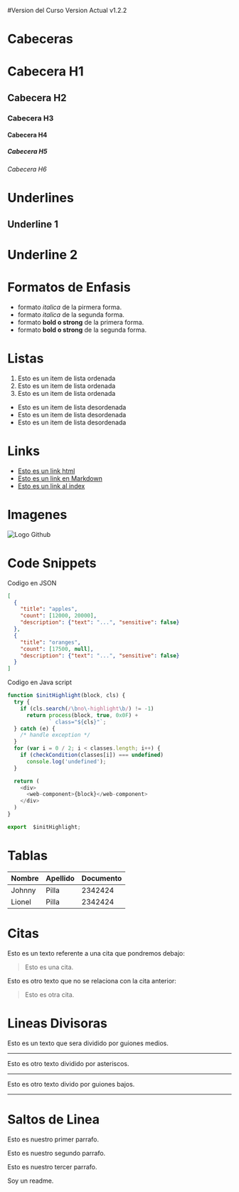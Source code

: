 #Version del Curso
Version Actual v1.2.2

# Cabeceras
# Cabecera H1
## Cabecera H2
### Cabecera H3
#### Cabecera H4
##### Cabecera H5
###### Cabecera H6
# Underlines
Underline 1
-----------

Underline 2
===========
# Formatos de Enfasis
- formato *italica* de la pirmera forma.
- formato _italica_ de la segunda forma.
- formato **bold o strong** de la primera forma.
- formato __bold o strong__ de la segunda forma.

# Listas
1. Esto es un item de lista ordenada
2. Esto es un item de lista ordenada
3. Esto es un item de lista ordenada
- Esto es un item de lista desordenada
- Esto es un item de lista desordenada
- Esto es un item de lista desordenada


# Links
- <a href="htpp://www.google.com">Esto es un link html</a>
-  [Esto es un link en Markdown](http://www.google.com)
-  [Esto es un link al index](index.html)

# Imagenes
![Logo Github](https://github.githubassets.com/images/modules/logos_page/Octocat.png)



# Code Snippets
Codigo en JSON
```JSON
[
  {
    "title": "apples",
    "count": [12000, 20000],
    "description": {"text": "...", "sensitive": false}
  },
  {
    "title": "oranges",
    "count": [17500, null],
    "description": {"text": "...", "sensitive": false}
  }
]
```
Codigo en Java script
```JavaScript
function $initHighlight(block, cls) {
  try {
    if (cls.search(/\bno\-highlight\b/) != -1)
      return process(block, true, 0x0F) +
             ` class="${cls}"`;
  } catch (e) {
    /* handle exception */
  }
  for (var i = 0 / 2; i < classes.length; i++) {
    if (checkCondition(classes[i]) === undefined)
      console.log('undefined');
  }

  return (
    <div>
      <web-component>{block}</web-component>
    </div>
  )
}

export  $initHighlight;
```

#  Tablas
| Nombre  | Apellido | Documento|
| ------  | -------- | ---------|
| Johnny  | Pilla | 2342424|
| Lionel  | Pilla | 2342424|

# Citas
Esto es un texto referente a una cita que pondremos debajo:
> Esto es una cita.

Esto es otro texto que no se relaciona con la cita anterior:
> Esto es otra cita.

# Lineas Divisoras

Esto es un texto que sera dividido por guiones medios.

---

Esto es otro texto dividido por asteriscos.

***

Esto es otro texto divido por guiones bajos.

___

# Saltos de Linea
Esto es nuestro primer parrafo.

Esto es nuestro segundo parrafo.

Esto es nuestro tercer parrafo.


Soy un readme.